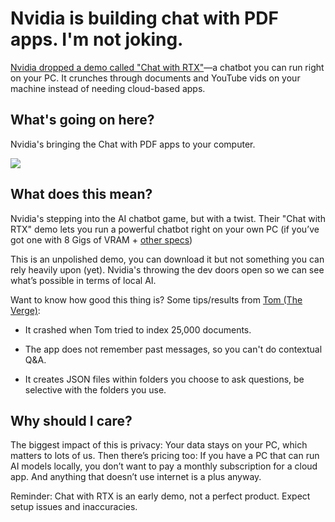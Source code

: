 # Nvidia is building chat with PDF apps. I'm not joking.

[Nvidia dropped a demo called "Chat with RTX"](https://www.nvidia.com/en-us/ai-on-rtx/chat-with-rtx-generative-ai/?utm_source=bensbites\&utm_medium=referral\&utm_campaign=nvidia-is-building-chat-with-pdf-apps-i-m-not-joking)—a chatbot you can run right on your PC. It crunches through documents and YouTube vids on your machine instead of needing cloud-based apps.

## What's going on here?

Nvidia's bringing the Chat with PDF apps to your computer.

![](https://media.beehiiv.com/cdn-cgi/image/fit=scale-down,format=auto,onerror=redirect,quality=80/uploads/asset/file/eca6363d-f155-46ef-a361-447cccf6cd1c/image.png?t=1707908981)

## What does this mean?

Nvidia's stepping into the AI chatbot game, but with a twist. Their "Chat with RTX" demo lets you run a powerful chatbot right on your own PC (if you’ve got one with 8 Gigs of VRAM + [other specs](https://www.nvidia.com/en-us/ai-on-rtx/chat-with-rtx-generative-ai/?utm_source=bensbites\&utm_medium=referral\&utm_campaign=nvidia-is-building-chat-with-pdf-apps-i-m-not-joking#:~:text=Download%20Now-,System%20Requirements,-Platform))

This is an unpolished demo, you can download it but not something you can rely heavily upon (yet). Nvidia's throwing the dev doors open so we can see what’s possible in terms of local AI.

Want to know how good this thing is? Some tips/results from [Tom (The Verge)](https://www.theverge.com/2024/2/13/24071645/nvidia-ai-chatbot-chat-with-rtx-tech-demo-hands-on?utm_source=bensbites\&utm_medium=referral\&utm_campaign=nvidia-is-building-chat-with-pdf-apps-i-m-not-joking):

- It crashed when Tom tried to index 25,000 documents.

- The app does not remember past messages, so you can't do contextual Q\&A.

- It creates JSON files within folders you choose to ask questions, be selective with the folders you use.

## Why should I care?

The biggest impact of this is privacy: Your data stays on your PC, which matters to lots of us. Then there’s pricing too: If you have a PC that can run AI models locally, you don’t want to pay a monthly subscription for a cloud app. And anything that doesn’t use internet is a plus anyway.

Reminder: Chat with RTX is an early demo, not a perfect product. Expect setup issues and inaccuracies.
